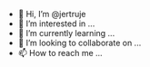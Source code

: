 - 👋 Hi, I’m @jertruje
- 👀 I’m interested in ...
- 🌱 I’m currently learning ...
- 💞️ I’m looking to collaborate on ...
- 📫 How to reach me ...

<!---
jertruje/jertruje is a ✨ special ✨ repository because its `README.md` (this file) appears on your GitHub profile.
You can click the Preview link to take a look at your changes.
--->
